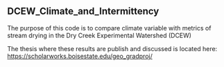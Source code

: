 ## DCEW_Climate_and_Intermittency

The purpose of this code is to compare climate variable with metrics of stream drying in the Dry Creek Experimental Watershed (DCEW)

The thesis where these results are publish and discussed is located here: https://scholarworks.boisestate.edu/geo_gradproj/
